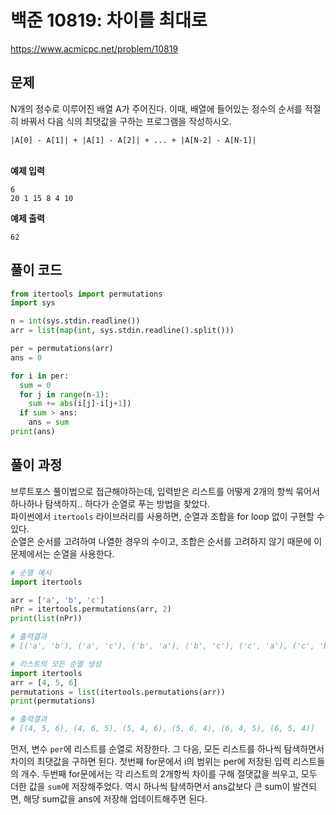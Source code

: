 # 백준 10819: 차이를 최대로

https://www.acmicpc.net/problem/10819

## 문제

N개의 정수로 이루어진 배열 A가 주어진다. 이때, 배열에 들어있는 정수의 순서를 적절히 바꿔서 다음 식의 최댓값을 구하는 프로그램을 작성하시오.

`|A[0] - A[1]| + |A[1] - A[2]| + ... + |A[N-2] - A[N-1]|` <br><br>

**예제 입력**

```
6
20 1 15 8 4 10
```

**예제 출력**

```
62
```

## 풀이 코드

```python
from itertools import permutations
import sys

n = int(sys.stdin.readline())
arr = list(map(int, sys.stdin.readline().split()))

per = permutations(arr)
ans = 0

for i in per:
  sum = 0
  for j in range(n-1):
    sum += abs(i[j]-i[j+1])
  if sum > ans:
    ans = sum
print(ans)
```

## 풀이 과정

브루트포스 풀이법으로 접근해야하는데, 입력받은 리스트를 어떻게 2개의 항씩 묶어서 하나하나 탐색하지.. 하다가 순열로 푸는 방법을 찾았다.  
파이썬에서 `itertools` 라이브러리를 사용하면, 순열과 조합을 for loop 없이 구현할 수 있다.  
순열은 순서를 고려하여 나열한 경우의 수이고, 조합은 순서를 고려하지 않기 때문에 이 문제에서는 순열을 사용한다.

```python
# 순열 예시
import itertools

arr = ['a', 'b', 'c']
nPr = itertools.permutations(arr, 2)
print(list(nPr))

# 출력결과
# [('a', 'b'), ('a', 'c'), ('b', 'a'), ('b', 'c'), ('c', 'a'), ('c', 'b')]

# 리스트의 모든 순열 생성
import itertools
arr = [4, 5, 6]
permutations = list(itertools.permutations(arr))
print(permutations)

# 출력결과
# [(4, 5, 6), (4, 6, 5), (5, 4, 6), (5, 6, 4), (6, 4, 5), (6, 5, 4)]
```

먼저, 변수 `per`에 리스트를 순열로 저장한다. 그 다음, 모든 리스트를 하나씩 탐색하면서 차이의 최댓값을 구하면 된다. 첫번째 for문에서 i의 범위는 per에 저장된 입력 리스트들의 개수. 두번째 for문에서는 각 리스트의 2개항씩 차이를 구해 절댓값을 씌우고, 모두 더한 값을 `sum`에 저장해주었다. 역시 하나씩 탐색하면서 ans값보다 큰 sum이 발견되면, 해당 sum값을 ans에 저장해 업데이트해주면 된다.
